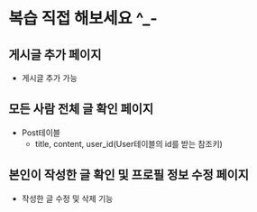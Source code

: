 # 복습 직접 해보세요 ^_-

## 게시글 추가 페이지
- 게시글 추가 가능
## 모든 사람 전체 글 확인 페이지
- Post테이블
    - title, content, user_id(User테이블의 id를 받는 참조키)
## 본인이 작성한 글 확인 및 프로필 정보 수정 페이지
- 작성한 글 수정 및 삭제 기능